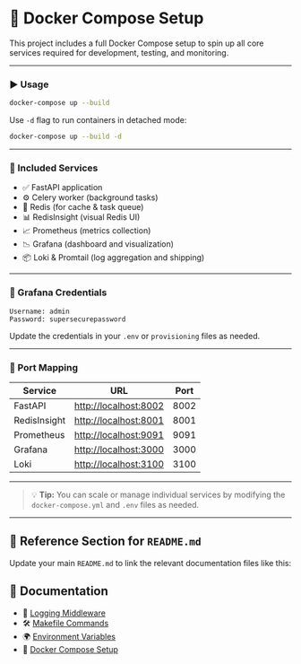 # 🐳 Docker Compose Setup

This project includes a full Docker Compose setup to spin up all core services required for development, testing, and monitoring.

---

### ▶️ Usage

```bash
docker-compose up --build
````

Use `-d` flag to run containers in detached mode:

```bash
docker-compose up --build -d
```

---

### 🔌 Included Services

* ✅ FastAPI application
* ⚙️ Celery worker (background tasks)
* 🧠 Redis (for cache & task queue)
* 📊 RedisInsight (visual Redis UI)
* 📈 Prometheus (metrics collection)
* 📉 Grafana (dashboard and visualization)
* 📦 Loki & Promtail (log aggregation and shipping)

---

### 🔐 Grafana Credentials

```text
Username: admin
Password: supersecurepassword
```

Update the credentials in your `.env` or `provisioning` files as needed.

---

### 📍 Port Mapping

| Service      | URL                                            | Port |
| ------------ | ---------------------------------------------- | ---- |
| FastAPI      | [http://localhost:8002](http://localhost:8002) | 8002 |
| RedisInsight | [http://localhost:8001](http://localhost:8001) | 8001 |
| Prometheus   | [http://localhost:9091](http://localhost:9091) | 9091 |
| Grafana      | [http://localhost:3000](http://localhost:3000) | 3000 |
| Loki         | [http://localhost:3100](http://localhost:3100) | 3100 |

---

> 💡 **Tip:**
> You can scale or manage individual services by modifying the `docker-compose.yml` and `.env` files as needed.

---

## 🔗 Reference Section for `README.md`

Update your main `README.md` to link the relevant documentation files like this:


## 🧩 Documentation

- 🧠 [Logging Middleware](docs/logging.md)
- 🛠️ [Makefile Commands](docs/makefile.md)
- 🌍 [Environment Variables](docs/envs.md)
- 🐳 [Docker Compose Setup](docs/docker-compose.md)
